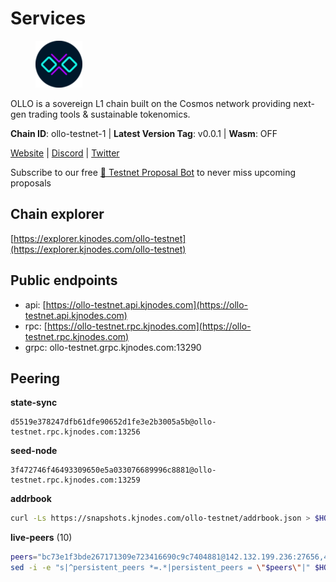 # Services

<figure><img src="https://raw.githubusercontent.com/kj89/cosmos-images/main/logos/ollo.png" alt=""><figcaption></figcaption></figure>

OLLO is a sovereign L1 chain built on the Cosmos network providing  next-gen trading tools & sustainable tokenomics.

**Chain ID**: ollo-testnet-1 | **Latest Version Tag**: v0.0.1 | **Wasm**: OFF

[Website](https://www.ollostation.zone) | [Discord](https://discord.com/invite/GxBqZ9mSSm) | [Twitter](https://twitter.com/OLLOStation)



Subscribe to our free [🤖 Testnet Proposal Bot](https://t.me/kjnodes_testnet_proposal_bot) to never miss upcoming proposals


## Chain explorer
[https://explorer.kjnodes.com/ollo-testnet](https://explorer.kjnodes.com/ollo-testnet)

## Public endpoints

* api: [https://ollo-testnet.api.kjnodes.com](https://ollo-testnet.api.kjnodes.com)
* rpc: [https://ollo-testnet.rpc.kjnodes.com](https://ollo-testnet.rpc.kjnodes.com)
* grpc: ollo-testnet.grpc.kjnodes.com:13290

## Peering

**state-sync**

```text
d5519e378247dfb61dfe90652d1fe3e2b3005a5b@ollo-testnet.rpc.kjnodes.com:13256
```

**seed-node**

```text
3f472746f46493309650e5a033076689996c8881@ollo-testnet.rpc.kjnodes.com:13259
```

**addrbook**
```bash
curl -Ls https://snapshots.kjnodes.com/ollo-testnet/addrbook.json > $HOME/.ollo/config/addrbook.json
```

**live-peers** (10)
```bash
peers="bc73e1f3bde267171309e723416690c9c7404881@142.132.199.236:27656,42beefd08b5f8580177d1506220db3a548090262@65.108.195.29:26116,d5519e378247dfb61dfe90652d1fe3e2b3005a5b@65.109.68.190:13256,e53eedfc4c5c4487e1fba7f3b97de6aadfca8cea@5.161.179.64:26656,3ea40f63890f10272201edf96d2a49e197e52091@65.108.105.48:18156,0bee9e500e51465917506b47691a8fb032100da9@94.130.200.168:32656,95ca646da3736cef5d6c6704f736bc49ff87ef6c@109.123.249.213:26656,036d17d15c4e36cee8d93f9fb1a5ad5cb956631f@213.136.76.191:26656,d6c5ff021b091a1fd93b9f811cf7fca0d31e8510@65.108.238.61:46656,d14b740968d24aa5c31ade7dbda2b1204c40f24c@65.109.52.156:46656"
sed -i -e "s|^persistent_peers *=.*|persistent_peers = \"$peers\"|" $HOME/.ollo/config/config.toml
```
